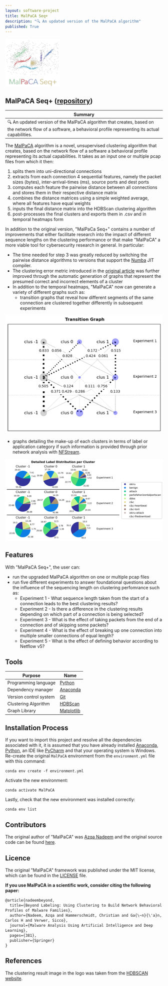 ```yaml
---
layout: software-project
title: MalPaCA Seq+
description: "🔍 An updated version of the MalPaCA algorithm"
published: True
---
```


<img src= "/assets/software-project/malpaca-seq/malpaca_seq_logo.JPG" alt="MalPaCA Seq+ Logo" width="35%">

## MalPaCA Seq+ ([repository](https://github.com/johanneshagspiel/malpaca-seq))

| Summary  |
| -------------------------------------------------- |
| 🔍 An updated version of the MalPaCA algorithm that creates, based on the network flow of a software, a behavioral profile representing its actual capabilities.|

The [MalPaCA](https://github.com/tudelft-cda-lab/malpaca-pub) algorithm is a novel, unsupervised clustering algorithm that creates, based on the network flow of a software a behavioral profile representing its actual capabilities.
It takes as an input one or multiple pcap files from which it then:
1. splits them into uni-directional connections
2. extracts from each connection 4 sequential features, namely the packet sizes (bytes), inter-arrival-times (ms), source ports and dest ports
3. computes each feature the pairwise distance between all connections and stores them in their respective distance matrix
4. combines the distance matrices using a simple weighted average, where all features have equal weights
5. inputs the final distance matrix into the HDBScan clustering algorithm
6. post-processes the final clusters and exports them in .csv and in temporal heatmaps form 

In addition to the original version, "MalPaCa Seq+" contains a number of improvements that either facilitate research into the impact of different sequence lengths on the clustering performance or that make "MalPaCA" a more viable tool for cybersecurity research in general. 
In particular:
- The time needed for step 3 was greatly reduced by switching the pairwise distance algorithms to versions that support the [Numba](https://numba.pydata.org/) JIT compiler.
- The clustering error metric introduced in the [original article](https://arxiv.org/abs/1904.01371) was further improved through the automatic generation of graphs that represent the presumed correct and incorrect elements of a cluster
- In addition to the temporal heatmaps, "MalPaCA" now can generate a variety of different graphs such as:
  - transition graphs that reveal how different segments of the same connection are clustered together differently in subsequent experiments

<p align="center">
	<img src= "/assets/software-project/malpaca-seq//example_transition_graph.png" alt="Example Transition Graph" height="20%">
</p>

  - graphs detailing the make-up of each clusters in terms of label or application category if such information is provided through prior network analysis with [NFStream](https://github.com/nfstream/nfstream). 

<p align="center">
	<img src= "/assets/software-project/malpaca-seq//example_detailed_labels_overview.png" alt="Example Detailed Labels Overview Graph" height="25%">
</p>


## Features

With "MalPaCA Seq+", the user can:
- run the upgraded MalPaCA algorithm on one or multiple pcap files  
- run five different experiments to answer foundational questions about the influence of the sequencing length on clustering perfomrance such as:
  - Experiment 1 - What sequence length taken from the start of a connection leads to the best clustering results?
  - Experiment 2 - Is there a difference in the clustering results depending on which part of a connection is being selected?
  - Experiment 3 - What is the effect of taking packets from the end of a connection and of skipping some packets?
  - Experiment 4 - What is the effect of breaking up one connection into multiple smaller connections of equal length?
  - Experiment 5 - What is the effect of defining behavior according to Netflow v5?

## Tools

| Purpose               | Name                                                                       |
|-----------------------|----------------------------------------------------------------------------|
| Programming language  | [Python](https://www.python.org/)                                          |
| Dependency manager    | [Anaconda](https://www.anaconda.com/products/distribution)                 |
| Version control system | [Git](https://git-scm.com/)                                                |
| Clustering Algorithm 	| [HDBScan](https://hdbscan.readthedocs.io/en/latest/how_hdbscan_works.html) |
| Graph Library 		    | [Matplotlib](https://matplotlib.org/)                                   |


## Installation Process

If you want to import this project and resolve all the dependencies associated with it, it is assumed that you have already installed [Anaconda](https://docs.conda.io/projects/conda/en/latest/user-guide/install/index.html), [Python](https://www.python.org/downloads/windows/), an IDE like [PyCharm](https://www.jetbrains.com/pycharm/download/#section=windows) and that your operating system is Windows.
Re-create the original `MalPaCA` environment from the `environment.yml` file with this command:

	conda env create -f environment.yml

Activate the new environment:
 
	conda activate MalPaCA

Lastly, check that the new environment was installed correctly:
	
	conda env list

## Contributors

The original author of "MalPaCA" was [Azqa Nadeem](https://github.com/azqa) and the original source code can be found [here](https://github.com/tudelft-cda-lab/malpaca-pub).

## Licence

The original "MalPaCA" framework was published under the MIT license, which can be found in the [LICENSE](https://github.com/johanneshagspiel/malpaca-seq/blob/master/LICENSE) file. 

**If you use MalPaCA in a scientific work, consider citing the following paper:**

    @article{nadeembeyond,
      title={Beyond Labeling: Using Clustering to Build Network Behavioral Profiles of Malware Families},
      author={Nadeem, Azqa and Hammerschmidt, Christian and Ga{\~n}{\'a}n, Carlos H and Verwer, Sicco},
      journal={Malware Analysis Using Artificial Intelligence and Deep Learning},
      pages={381},
      publisher={Springer}
    }

## References

The clustering result image in the logo was taken from the [HDBSCAN website](https://hdbscan.readthedocs.io/en/latest/_images/soft_clustering_explanation_6_0.png). 